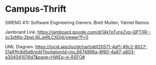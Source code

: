 # Campus-Thrift
SWENG 411: Software Engineering 
Owners: Brett Mullen, Yatniel Ramos

Jamboard Link: https://jamboard.google.com/d/14kTpTynsZyq-QPTXR--zc3xNfq-2bwLj6LJeRLCXGl4/viewer?f=0

UML Diagram: https://lucid.app/lucidchart/abf20571-4af1-49c2-8027-51a91fc8d5d8/edit?invitationId=inv_6674996a-8f60-4a87-a803-a304041076d7&page=HWEp-vi-RSFO#
